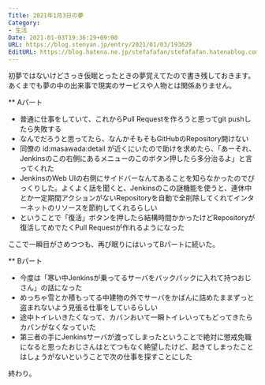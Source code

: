 ```yaml
---
Title: 2021年1月3日の夢
Category:
- 生活
Date: 2021-01-03T19:36:29+09:00
URL: https://blog.stenyan.jp/entry/2021/01/03/193629
EditURL: https://blog.hatena.ne.jp/stefafafan/stefafafan.hatenablog.com/atom/entry/26006613673725217
---
```


初夢ではないけどさっき仮眠とったときの夢覚えてたので書き残しておきます。あくまでも夢の中の出来事で現実のサービスや人物とは関係ありません。

** Aパート
- 普通に仕事をしていて、これからPull Requestを作ろうと思ってgit pushしたら失敗する
- なんでだろうと思ってたら、なんかそもそもGitHubのRepository開けない
- 同僚の id:masawada:detail が近くにいたので助けを求めたら、「あーそれ、Jenkinsのこの右側にあるメニューのこのボタン押したら多分治るよ」と言ってくれた
- JenkinsのWeb UIの右側にサイドバーなんてあることを知らなかったのでびっくりした。よくよく話を聞くと、Jenkinsのこの謎機能を使うと、連休中とか一定期間アクションがないRepositoryを自動で全削除してくれてインターネットのリソースを節約してくれるらしい
- ということで「復活」ボタンを押したら結構時間かかったけどRepositoryが復活してめでたくPull Requestが作れるようになった

ここで一瞬目がさめつつも、再び眠りにはいってBパートに続いた。

** Bパート
- 今度は「寒い中Jenkinsが乗ってるサーバをバックパックに入れて持つおじさん」の話になった
- めっちゃ雪とか積もってる中建物の外でサーバをかばんに詰めたままずっと盗まれないよう見張る仕事をしているらしい
- 途中トイレいきたくなって、カバンおいて一瞬トイレいってもどってきたらカバンがなくなっていた
- 第三者の手にJenkinsサーバが渡ってしまったということで絶対に懲戒免職になると思ったおじさんはとてつもなく絶望したけど、起きてしまったことはしょうがないということで次の仕事を探すことにした

終わり。
